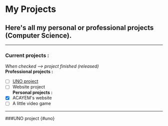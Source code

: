 # My Projects
## Here's all my personal or professional projects (Computer Science).
---
### Current projects :<br/>   
*When checked --> project finished (released)* <br/>
**Professional projects :**
- [ ] [UNO project](#uno)
- [ ] Website project <br/>
**Personal projects :**
- [x] ACAYEM's website
- [ ] A little video game

---
###UNO project {#uno}